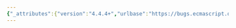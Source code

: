 ```yaml
---
{"_attributes":{"version":"4.4.4+","urlbase":"https://bugs.ecmascript.org/","maintainer":"dherman@mozilla.com"},"bug":{"bug_id":390,"creation_ts":"2012-06-16 02:20:00 -0700","short_desc":"B.2.2.*: \"A\" in header","delta_ts":"2012-07-08 21:40:48 -0700","product":"Draft for 6th Edition","component":"editorial issue","version":"Rev 8: June 15, 2012 Draft","rep_platform":"All","op_sys":"All","bug_status":"RESOLVED","resolution":"FIXED","priority":"Normal","bug_severity":"minor","everconfirmed":true,"reporter":{"uid":"jmdyck","name":"Michael Dyck"},"assigned_to":{"uid":"allen","name":"Allen Wirfs-Brock"},"long_desc":[{"commentid":992,"comment_count":0,"who":{"uid":"jmdyck","name":"Michael Dyck"},"bug_when":"2012-06-16 02:20:02 -0700","thetext":"The title of B.2.2.6 is \"A String.prototype.fixed ()\".\nDelete the \"A\"?\n\nSimilarly thru to B.2.2.14."},{"commentid":1176,"comment_count":1,"who":{"uid":"allen","name":"Allen Wirfs-Brock"},"bug_when":"2012-07-08 14:42:11 -0700","thetext":"fixed in editor's draft"}]}}
---
```

